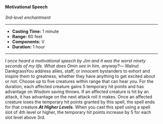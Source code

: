 #### Motivational Speech
*3rd-level enchantment*
___
- **Casting Time:** 1 minute
- **Range:** 60 feet
- **Components:** V
- **Duration:** 1 hour
---
*I once heard a motivational speech by Jim and it was the worst ninety seconds of my life. What does Omin see in him, anyway?*— Walnut DankgrassYou address allies, staff, or innocent bystanders to exhort and inspire them to greatness, whether they have anything to get excited about or not. Choose up to five creatures within range that can hear you. For the duration, each affected creature gains 5 temporary hit points and has advantage on Wisdom saving throws. If an affected creature is hit by an attack, it has advantage on the next attack roll it makes. Once an affected creature loses the temporary hit points granted by this spell, the spell ends for that creature.***At Higher Levels.*** When you cast this spell using a spell slot of 4th level or higher, the temporary hit points increase by 5 for each slot level above 3rd.